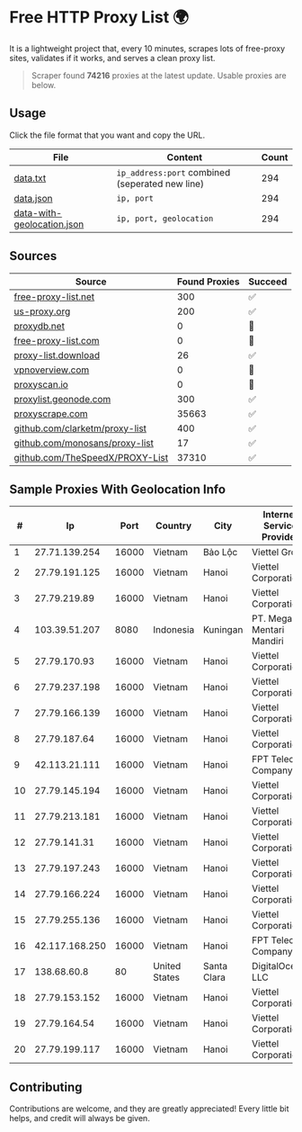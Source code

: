 
# Free HTTP Proxy List 🌍

It is a lightweight project that, every 10 minutes, scrapes lots of free-proxy sites, validates if it works, and serves a clean proxy list.


> Scraper found **74216** proxies at the latest update. Usable proxies are below.

## Usage

Click the file format that you want and copy the URL.


|File|Content|Count|
|----|-------|-----|
|[data.txt](https://raw.githubusercontent.com/themiralay/Proxy-List-World/master/data.txt)|`ip_address:port` combined (seperated new line)|294|
|[data.json](https://raw.githubusercontent.com/themiralay/Proxy-List-World/master/data.json)|`ip, port`|294|
|[data-with-geolocation.json](https://raw.githubusercontent.com/themiralay/Proxy-List-World/master/data-with-geolocation.json)|`ip, port, geolocation`|294|

## Sources

|Source|Found Proxies|Succeed|
|------|-------------|-------|
|[free-proxy-list.net](https://free-proxy-list.net)|300|✅|
|[us-proxy.org](https://www.us-proxy.org)|200|✅|
|[proxydb.net](http://proxydb.net)|0|🚫|
|[free-proxy-list.com](https://free-proxy-list.com/?page=&port=&type%5B%5D=http&type%5B%5D=https&up_time=0&search=Search)|0|🚫|
|[proxy-list.download](https://www.proxy-list.download/HTTP)|26|✅|
|[vpnoverview.com](https://vpnoverview.com/privacy/anonymous-browsing/free-proxy-servers)|0|🚫|
|[proxyscan.io](https://www.proxyscan.io)|0|🚫|
|[proxylist.geonode.com](https://proxylist.geonode.com/api/proxy-list?limit=300&page=1&sort_by=lastChecked&sort_type=desc&protocols=http,https)|300|✅|
|[proxyscrape.com](https://api.proxyscrape.com/v2/?request=displayproxies&protocol=http&timeout=10000&country=all&ssl=all&anonymity=all)|35663|✅|
|[github.com/clarketm/proxy-list](https://raw.githubusercontent.com/clarketm/proxy-list/master/proxy-list-raw.txt)|400|✅|
|[github.com/monosans/proxy-list](https://raw.githubusercontent.com/monosans/proxy-list/main/proxies/http.txt)|17|✅|
|[github.com/TheSpeedX/PROXY-List](https://raw.githubusercontent.com/TheSpeedX/PROXY-List/master/http.txt)|37310|✅|


## Sample Proxies With Geolocation Info

|#|Ip|Port|Country|City|Internet Service Provider|
|-|--|----|-------|----|-------------------------|
|1|27.71.139.254|16000|Vietnam|Bảo Lộc|Viettel Group|
|2|27.79.191.125|16000|Vietnam|Hanoi|Viettel Corporation|
|3|27.79.219.89|16000|Vietnam|Hanoi|Viettel Corporation|
|4|103.39.51.207|8080|Indonesia|Kuningan|PT. Mega Mentari Mandiri|
|5|27.79.170.93|16000|Vietnam|Hanoi|Viettel Corporation|
|6|27.79.237.198|16000|Vietnam|Hanoi|Viettel Corporation|
|7|27.79.166.139|16000|Vietnam|Hanoi|Viettel Corporation|
|8|27.79.187.64|16000|Vietnam|Hanoi|Viettel Corporation|
|9|42.113.21.111|16000|Vietnam|Hanoi|FPT Telecom Company|
|10|27.79.145.194|16000|Vietnam|Hanoi|Viettel Corporation|
|11|27.79.213.181|16000|Vietnam|Hanoi|Viettel Corporation|
|12|27.79.141.31|16000|Vietnam|Hanoi|Viettel Corporation|
|13|27.79.197.243|16000|Vietnam|Hanoi|Viettel Corporation|
|14|27.79.166.224|16000|Vietnam|Hanoi|Viettel Corporation|
|15|27.79.255.136|16000|Vietnam|Hanoi|Viettel Corporation|
|16|42.117.168.250|16000|Vietnam|Hanoi|FPT Telecom Company|
|17|138.68.60.8|80|United States|Santa Clara|DigitalOcean, LLC|
|18|27.79.153.152|16000|Vietnam|Hanoi|Viettel Corporation|
|19|27.79.164.54|16000|Vietnam|Hanoi|Viettel Corporation|
|20|27.79.199.117|16000|Vietnam|Hanoi|Viettel Corporation|



## Contributing

Contributions are welcome, and they are greatly appreciated! Every
little bit helps, and credit will always be given.

